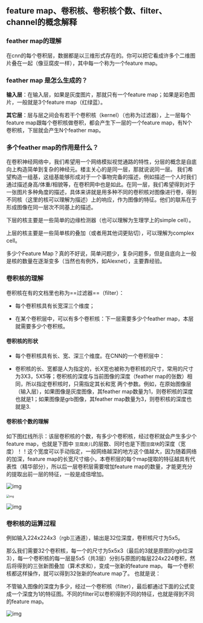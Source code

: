 ## feature map、卷积核、卷积核个数、filter、channel的概念解释

### feather map的理解

在cnn的每个卷积层，数据都是以三维形式存在的。你可以把它看成许多个二维图片叠在一起（像豆腐皮一样），其中每一个称为一个feature map。

### feather map 是怎么生成的？

**输入层**：在输入层，如果是灰度图片，那就只有一个feature map；如果是彩色图片，一般就是3个feature map（红绿蓝）。

**其它层**：层与层之间会有若干个卷积核（kernel）（也称为过滤器），上一层每个feature map跟每个卷积核做卷积，都会产生下一层的一个feature map，有N个卷积核，下层就会产生N个feather map。

### 多个feather map的作用是什么？

在卷积神经网络中，我们希望用一个网络模拟视觉通路的特性，分层的概念是自底向上构造简单到复杂的神经元。楼主关心的是同一层，那就说说同一层。
我们希望构造一组基，这组基能够形成对于一个事物完备的描述，例如描述一个人时我们通过描述身高/体重/相貌等，在卷积网中也是如此。在同一层，我们希望得到对于一张图片多种角度的描述，具体来讲就是用多种不同的卷积核对图像进行卷，得到不同核（这里的核可以理解为描述）上的响应，作为图像的特征。他们的联系在于形成图像在同一层次不同基上的描述。

下层的核主要是一些简单的边缘检测器（也可以理解为生理学上的simple cell）。

上层的核主要是一些简单核的叠加（或者用其他词更贴切），可以理解为complex cell。

 

多少个Feature Map？真的不好说，简单问题少，复杂问题多，但是自底向上一般是核的数量在逐渐变多（当然也有例外，如Alexnet），主要靠经验。

### 卷积核的理解

卷积核在有的文档里也称为==过滤器==（filter）：  

- 每个卷积核具有长宽深三个维度；

- 在某个卷积层中，可以有多个卷积核：下一层需要多少个feather map，本层就需要多少个卷积核。

#### 卷积核的形状

- 每个卷积核具有长、宽、深三个维度。在CNN的一个卷积层中：

- 卷积核的长、宽都是人为指定的，长X宽也被称为卷积核的尺寸，常用的尺寸为3X3，5X5等；卷积核的深度与当前图像的深度（feather map的张数）相同，所以指定卷积核时，只需指定其长和宽 两个参数。例如，在原始图像层 （输入层），如果图像是灰度图像，其feather map数量为1，则卷积核的深度也就是1；如果图像是grb图像，其feather map数量为3，则卷积核的深度也就是3.

#### 卷积核个数的理解

如下图红线所示：该层卷积核的个数，有多少个卷积核，经过卷积就会产生多少个feature map，也就是下图中 `豆腐皮儿`的层数、同时也是下图`豆腐块`的深度（宽度）！！这个宽度可以手动指定，一般网络越深的地方这个值越大，因为随着网络的加深，feature map的长宽尺寸缩小，本卷积层的每个map提取的特征越具有代表性（精华部分），所以后一层卷积层需要增加feature map的数量，才能更充分的提取出前一层的特征，一般是成倍增加。

![img](https://cdn.jsdelivr.net/gh/J-M-LIU/pic-bed@master//img/70.png)

<img src="https://cdn.jsdelivr.net/gh/J-M-LIU/pic-bed@master//img/70-20220913172058152.png" alt="img" style="zoom:50%;" />

![img](https://cdn.jsdelivr.net/gh/J-M-LIU/pic-bed@master//img/70-20220913172132070.png)

### 卷积核的运算过程

例如输入224x224x3（rgb三通道），输出是32位深度，卷积核尺寸为5x5。

那么我们需要32个卷积核，每一个的尺寸为5x5x3（最后的3就是原图的rgb位深3），每一个卷积核的每一层是5x5（共3层）分别与原图的每层224x224卷积，然后将得到的三张新图叠加（算术求和），变成一张新的feature map。 每一个卷积核都这样操作，就可以得到32张新的feature map了。  也就是说：

不管输入图像的深度为多少，经过一个卷积核（filter），最后都通过下面的公式变成一个深度为1的特征图。不同的filter可以卷积得到不同的特征，也就是得到不同的feature map。

![img](https://cdn.jsdelivr.net/gh/J-M-LIU/pic-bed@master//img/20171113170620654.png)